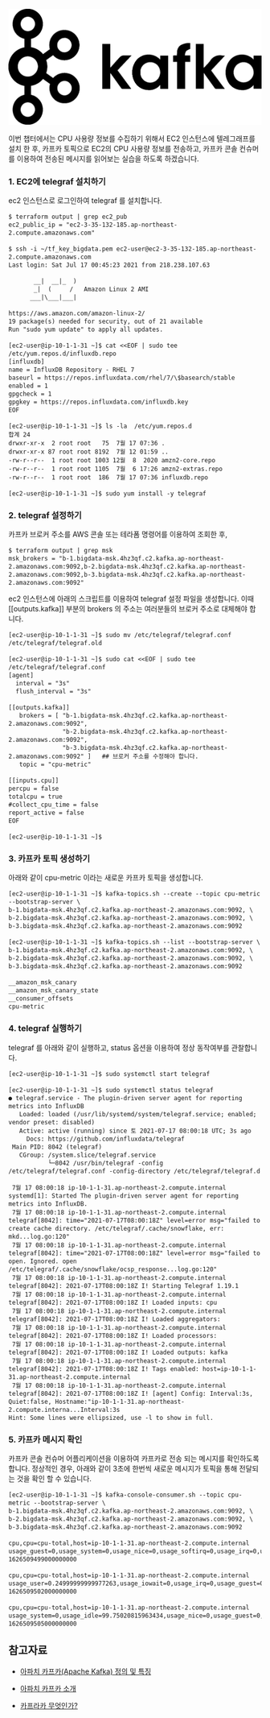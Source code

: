 ![kafka](https://github.com/gnosia93/bigdata-on-aws/blob/main/workshop/images/kafka-logo.png)

이번 챕터에서는 CPU 사용량 정보를 수집하기 위해서 EC2 인스턴스에 텔레그래프를 설치 한 후, 카프카 토픽으로 EC2의 CPU 사용량 정보를 전송하고, 카프카 콘솔 컨슈머를 이용하여 전송된 메시지를 읽어보는 실습을 하도록 하겠습니다.

### 1. EC2에 telegraf 설치하기 ###

ec2 인스턴스로 로그인하여 telegraf 를 설치합니다. 
```
$ terraform output | grep ec2_pub
ec2_public_ip = "ec2-3-35-132-185.ap-northeast-2.compute.amazonaws.com"

$ ssh -i ~/tf_key_bigdata.pem ec2-user@ec2-3-35-132-185.ap-northeast-2.compute.amazonaws.com
Last login: Sat Jul 17 00:45:23 2021 from 218.238.107.63

       __|  __|_  )
       _|  (     /   Amazon Linux 2 AMI
      ___|\___|___|

https://aws.amazon.com/amazon-linux-2/
19 package(s) needed for security, out of 21 available
Run "sudo yum update" to apply all updates.

[ec2-user@ip-10-1-1-31 ~]$ cat <<EOF | sudo tee /etc/yum.repos.d/influxdb.repo
[influxdb]
name = InfluxDB Repository - RHEL 7
baseurl = https://repos.influxdata.com/rhel/7/\$basearch/stable
enabled = 1
gpgcheck = 1
gpgkey = https://repos.influxdata.com/influxdb.key
EOF

[ec2-user@ip-10-1-1-31 ~]$ ls -la  /etc/yum.repos.d
합계 24
drwxr-xr-x  2 root root   75  7월 17 07:36 .
drwxr-xr-x 87 root root 8192  7월 12 01:59 ..
-rw-r--r--  1 root root 1003 12월  8  2020 amzn2-core.repo
-rw-r--r--  1 root root 1105  7월  6 17:26 amzn2-extras.repo
-rw-r--r--  1 root root  186  7월 17 07:36 influxdb.repo

[ec2-user@ip-10-1-1-31 ~]$ sudo yum install -y telegraf
```

### 2. telegraf 설정하기 ###

카프카 브로커 주소를 AWS 콘솔 또는 테라폼 명령어를 이용하여 조회한 후, 
```
$ terraform output | grep msk
msk_brokers = "b-1.bigdata-msk.4hz3qf.c2.kafka.ap-northeast-2.amazonaws.com:9092,b-2.bigdata-msk.4hz3qf.c2.kafka.ap-northeast-2.amazonaws.com:9092,b-3.bigdata-msk.4hz3qf.c2.kafka.ap-northeast-2.amazonaws.com:9092"
```

ec2 인스턴스에 아래의 스크립트를 이용하여 telegraf 설정 파일을 생성합니다. 이때 [[outputs.kafka]] 부분의 brokers 의 주소는 여러분들의 브로커 주소로 대체해야 합니다. 
```
[ec2-user@ip-10-1-1-31 ~]$ sudo mv /etc/telegraf/telegraf.conf /etc/telegraf/telegraf.old

[ec2-user@ip-10-1-1-31 ~]$ sudo cat <<EOF | sudo tee /etc/telegraf/telegraf.conf
[agent]
  interval = "3s"
  flush_interval = "3s"
  
[[outputs.kafka]]
   brokers = [ "b-1.bigdata-msk.4hz3qf.c2.kafka.ap-northeast-2.amazonaws.com:9092", 
               "b-2.bigdata-msk.4hz3qf.c2.kafka.ap-northeast-2.amazonaws.com:9092", 
               "b-3.bigdata-msk.4hz3qf.c2.kafka.ap-northeast-2.amazonaws.com:9092" ]   ## 브로커 주소를 수정해야 합니다. 
   topic = "cpu-metric"

[[inputs.cpu]]
percpu = false
totalcpu = true
#collect_cpu_time = false
report_active = false
EOF

[ec2-user@ip-10-1-1-31 ~]$ 
```

### 3. 카프카 토픽 생성하기 ###

아래와 같이 cpu-metric 이라는 새로운 카프카 토픽을 생성합니다. 
```
[ec2-user@ip-10-1-1-31 ~]$ kafka-topics.sh --create --topic cpu-metric --bootstrap-server \
b-1.bigdata-msk.4hz3qf.c2.kafka.ap-northeast-2.amazonaws.com:9092, \
b-2.bigdata-msk.4hz3qf.c2.kafka.ap-northeast-2.amazonaws.com:9092, \
b-3.bigdata-msk.4hz3qf.c2.kafka.ap-northeast-2.amazonaws.com:9092

[ec2-user@ip-10-1-1-31 ~]$ kafka-topics.sh --list --bootstrap-server \
b-1.bigdata-msk.4hz3qf.c2.kafka.ap-northeast-2.amazonaws.com:9092, \
b-2.bigdata-msk.4hz3qf.c2.kafka.ap-northeast-2.amazonaws.com:9092, \
b-3.bigdata-msk.4hz3qf.c2.kafka.ap-northeast-2.amazonaws.com:9092

__amazon_msk_canary
__amazon_msk_canary_state
__consumer_offsets
cpu-metric
```


### 4. telegraf 실행하기 ###

telegraf 를 아래와 같이 실행하고, status 옵션을 이용하여 정상 동작여부를 관찰합니다. 

```
[ec2-user@ip-10-1-1-31 ~]$ sudo systemctl start telegraf

[ec2-user@ip-10-1-1-31 ~]$ sudo systemctl status telegraf
● telegraf.service - The plugin-driven server agent for reporting metrics into InfluxDB
   Loaded: loaded (/usr/lib/systemd/system/telegraf.service; enabled; vendor preset: disabled)
   Active: active (running) since 토 2021-07-17 08:00:18 UTC; 3s ago
     Docs: https://github.com/influxdata/telegraf
 Main PID: 8042 (telegraf)
   CGroup: /system.slice/telegraf.service
           └─8042 /usr/bin/telegraf -config /etc/telegraf/telegraf.conf -config-directory /etc/telegraf/telegraf.d

 7월 17 08:00:18 ip-10-1-1-31.ap-northeast-2.compute.internal systemd[1]: Started The plugin-driven server agent for reporting metrics into InfluxDB.
 7월 17 08:00:18 ip-10-1-1-31.ap-northeast-2.compute.internal telegraf[8042]: time="2021-07-17T08:00:18Z" level=error msg="failed to create cache directory. /etc/telegraf/.cache/snowflake, err: mkd...log.go:120"
 7월 17 08:00:18 ip-10-1-1-31.ap-northeast-2.compute.internal telegraf[8042]: time="2021-07-17T08:00:18Z" level=error msg="failed to open. Ignored. open /etc/telegraf/.cache/snowflake/ocsp_response...log.go:120"
 7월 17 08:00:18 ip-10-1-1-31.ap-northeast-2.compute.internal telegraf[8042]: 2021-07-17T08:00:18Z I! Starting Telegraf 1.19.1
 7월 17 08:00:18 ip-10-1-1-31.ap-northeast-2.compute.internal telegraf[8042]: 2021-07-17T08:00:18Z I! Loaded inputs: cpu
 7월 17 08:00:18 ip-10-1-1-31.ap-northeast-2.compute.internal telegraf[8042]: 2021-07-17T08:00:18Z I! Loaded aggregators:
 7월 17 08:00:18 ip-10-1-1-31.ap-northeast-2.compute.internal telegraf[8042]: 2021-07-17T08:00:18Z I! Loaded processors:
 7월 17 08:00:18 ip-10-1-1-31.ap-northeast-2.compute.internal telegraf[8042]: 2021-07-17T08:00:18Z I! Loaded outputs: kafka
 7월 17 08:00:18 ip-10-1-1-31.ap-northeast-2.compute.internal telegraf[8042]: 2021-07-17T08:00:18Z I! Tags enabled: host=ip-10-1-1-31.ap-northeast-2.compute.internal
 7월 17 08:00:18 ip-10-1-1-31.ap-northeast-2.compute.internal telegraf[8042]: 2021-07-17T08:00:18Z I! [agent] Config: Interval:3s, Quiet:false, Hostname:"ip-10-1-1-31.ap-northeast-2.compute.interna...Interval:3s
Hint: Some lines were ellipsized, use -l to show in full.
```


### 5. 카프카 메시지 확인 ###

카프카 콘솔 컨슈머 어플리케이션을 이용하여 카프카로 전송 되는 메시지를 확인하도록 합니다. 
정상적인 경우, 아래와 같이 3초에 한번씩 새로운 메시지가 토픽을 통해 전달되는 것을 확인 할 수 있습니다. 

```
[ec2-user@ip-10-1-1-31 ~]$ kafka-console-consumer.sh --topic cpu-metric --bootstrap-server \
b-1.bigdata-msk.4hz3qf.c2.kafka.ap-northeast-2.amazonaws.com:9092, \
b-2.bigdata-msk.4hz3qf.c2.kafka.ap-northeast-2.amazonaws.com:9092, \
b-3.bigdata-msk.4hz3qf.c2.kafka.ap-northeast-2.amazonaws.com:9092

cpu,cpu=cpu-total,host=ip-10-1-1-31.ap-northeast-2.compute.internal usage_guest=0,usage_system=0,usage_nice=0,usage_softirq=0,usage_irq=0,usage_steal=0,usage_guest_nice=0,usage_user=0.7506255212831479,usage_idle=99.24937447995991,usage_iowait=0 1626509499000000000

cpu,cpu=cpu-total,host=ip-10-1-1-31.ap-northeast-2.compute.internal usage_user=0.24999999999977263,usage_iowait=0,usage_irq=0,usage_guest=0,usage_guest_nice=0,usage_system=0.08333333333337596,usage_idle=99.66666666635622,usage_nice=0,usage_softirq=0,usage_steal=0 1626509502000000000

cpu,cpu=cpu-total,host=ip-10-1-1-31.ap-northeast-2.compute.internal usage_system=0,usage_idle=99.75020815963434,usage_nice=0,usage_guest=0,usage_steal=0,usage_guest_nice=0,usage_user=0.24979184013280142,usage_iowait=0,usage_irq=0,usage_softirq=0 1626509505000000000
```

## 참고자료 ##

* [아파치 카프카(Apache Kafka) 정의 및 특징](https://twofootdog.tistory.com/86)

* [아파치 카프카 소개](https://pearlluck.tistory.com/288)

* [카프라카 무엇인가?](https://velog.io/@jaehyeong/Apache-Kafka%EC%95%84%ED%8C%8C%EC%B9%98-%EC%B9%B4%ED%94%84%EC%B9%B4%EB%9E%80-%EB%AC%B4%EC%97%87%EC%9D%B8%EA%B0%80)
